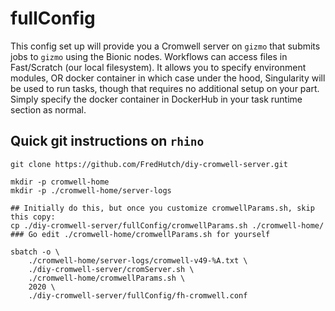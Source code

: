 # fullConfig

This config set up will provide you a Cromwell server on `gizmo` that submits jobs to `gizmo` using the Bionic nodes.  Workflows can access files in Fast/Scratch (our local filesystem).  It allows you to specify environment modules, OR docker container in which case under the hood, Singularity will be used to run tasks, though that requires no additional setup on your part.  Simply specify the docker container in DockerHub in your task runtime section as normal.  


## Quick git instructions on `rhino`
```
git clone https://github.com/FredHutch/diy-cromwell-server.git

mkdir -p cromwell-home
mkdir -p ./cromwell-home/server-logs

## Initially do this, but once you customize cromwellParams.sh, skip this copy:
cp ./diy-cromwell-server/fullConfig/cromwellParams.sh ./cromwell-home/
### Go edit ./cromwell-home/cromwellParams.sh for yourself

sbatch -o \
    ./cromwell-home/server-logs/cromwell-v49-%A.txt \
    ./diy-cromwell-server/cromServer.sh \
    ./cromwell-home/cromwellParams.sh \
    2020 \
    ./diy-cromwell-server/fullConfig/fh-cromwell.conf
```
